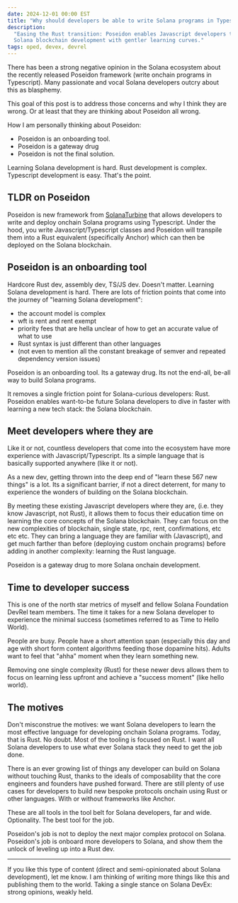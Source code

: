 ```yaml
---
date: 2024-12-01 00:00 EST
title: "Why should developers be able to write Solana programs in Typescript?"
description:
  "Easing the Rust transition: Poseidon enables Javascript developers to explore
  Solana blockchain development with gentler learning curves."
tags: oped, devex, devrel
---
```


There has been a strong negative opinion in the Solana ecosystem about the
recently released Poseidon framework (write onchain programs in Typescript).
Many passionate and vocal Solana developers outcry about this as blasphemy.

This goal of this post is to address those concerns and why I think they are
wrong. Or at least that they are thinking about Poseidon all wrong.

How I am personally thinking about Poseidon:

- Poseidon is an onboarding tool.
- Poseidon is a gateway drug
- Poseidon is not the final solution.

Learning Solana development is hard. Rust development is complex. Typescript
development is easy. That's the point.

## TLDR on Poseidon

Poseidon is new framework from
[SolanaTurbine](https://x.com/solanaturbine/status/1862567620244918662) that
allows developers to write and deploy onchain Solana programs using Typescript.
Under the hood, you write Javascript/Typescript classes and Poseidon will
transpile them into a Rust equivalent (specifically Anchor) which can then be
deployed on the Solana blockchain.

## Poseidon is an onboarding tool

Hardcore Rust dev, assembly dev, TS/JS dev. Doesn't matter. Learning Solana
development is hard. There are lots of friction points that come into the
journey of "learning Solana development":

- the account model is complex
- wft is rent and rent exempt
- priority fees that are hella unclear of how to get an accurate value of what
  to use
- Rust syntax is just different than other languages
- (not even to mention all the constant breakage of semver and repeated
  dependency version issues)

Poseidon is an onboarding tool. Its a gateway drug. Its not the end-all, be-all
way to build Solana programs.

It removes a single friction point for Solana-curious developers: Rust. Poseidon
enables want-to-be future Solana developers to dive in faster with learning a
new tech stack: the Solana blockchain.

## Meet developers where they are

Like it or not, countless developers that come into the ecosystem have more
experience with Javascript/Typescript. Its a simple language that is basically
supported anywhere (like it or not).

As a new dev, getting thrown into the deep end of "learn these 567 new things"
is a lot. Its a significant barrier, if not a direct deterrent, for many to
experience the wonders of building on the Solana blockchain.

By meeting these existing Javascript developers where they are, (i.e. they know
Javascript, not Rust), it allows them to focus their education time on learning
the core concepts of the Solana blockchain. They can focus on the new
complexities of blockchain, single state, rpc, rent, confirmations, etc etc etc.
They can bring a language they are familiar with (Javascript), and get much
farther than before (deploying custom onchain programs) before adding in another
complexity: learning the Rust language.

Poseidon is a gateway drug to more Solana onchain development.

## Time to developer success

This is one of the north star metrics of myself and fellow Solana Foundation
DevRel team members. The time it takes for a new Solana developer to experience
the minimal success (sometimes referred to as Time to Hello World).

People are busy. People have a short attention span (especially this day and age
with short form content algorithms feeding those dopamine hits). Adults want to
feel that "ahha" moment when they learn something new.

Removing one single complexity (Rust) for these newer devs allows them to focus
on learning less upfront and achieve a "success moment" (like hello world).

## The motives

Don't misconstrue the motives: we want Solana developers to learn the most
effective language for developing onchain Solana programs. Today, that is Rust.
No doubt. Most of the tooling is focused on Rust. I want all Solana developers
to use what ever Solana stack they need to get the job done.

There is an ever growing list of things any developer can build on Solana
without touching Rust, thanks to the ideals of composability that the core
engineers and founders have pushed forward. There are still plenty of use cases
for developers to build new bespoke protocols onchain using Rust or other
languages. With or without frameworks like Anchor.

These are all tools in the tool belt for Solana developers, far and wide.
Optionality. The best tool for the job.

Poseidon's job is not to deploy the next major complex protocol on Solana.
Poseidon's job is onboard more developers to Solana, and show them the unlock of
leveling up into a Rust dev.

---

If you like this type of content (direct and semi-opinionated about Solana
development), let me know. I am thinking of writing more things like this and
publishing them to the world. Taking a single stance on Solana DevEx: strong
opinions, weakly held.
